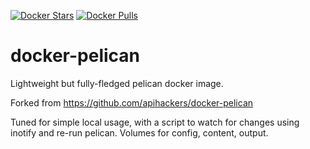 [![Docker Stars](https://img.shields.io/docker/stars/justifiably/pelican.svg?style=flat-square)](https://hub.docker.com/r/justifiably/pelican/)
[![Docker Pulls](https://img.shields.io/docker/pulls/justifiably/pelican.svg?style=flat-square)](https://hub.docker.com/r/justifiably/pelican/)

# docker-pelican

Lightweight but fully-fledged pelican docker image.

Forked from https://github.com/apihackers/docker-pelican

Tuned for simple local usage, with a script to watch for changes using
inotify and re-run pelican.  Volumes for config, content, output.


